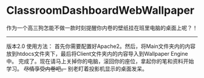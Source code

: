 # ClassroomDashboardWebWallpaper

作为一个高三狗怎能不做一款时刻提醒你内卷的壁纸挂在班里电脑的桌面上呢？！

---------
版本2.0
使用方法：
首先你需要配置好Apache2。然后，将Main文件夹内的内容放到htdocs文件夹下，最后将Client文件夹内的内容导入到Wallpaper Engine中。
完成了。现在请马上关掉你的电脑，滚回你的座位，拿起你的笔和资料开始学习。
~~尽情享受内卷吧。~~
别老盯着投影机显示的桌面发呆。
